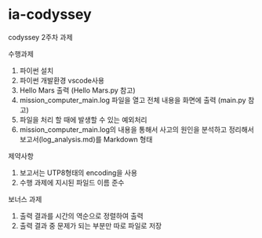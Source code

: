 # ia-codyssey
codyssey 2주차 과제

수행과제
1. 파이썬 설치
2. 파이썬 개발환경 vscode사용
3. Hello Mars 출력 (Hello Mars.py 참고)
4. mission_computer_main.log 파일을 열고 전체 내용을 화면에 출력 (main.py 참고)
5. 파일을 처리 할 때에 발생할 수 있는 예외처리
6. mission_computer_main.log의 내용을 통해서 사고의 원인을 분석하고 정리해서 보고서(log_analysis.md)를 Markdown 형태

제약사항
1. 보고서는 UTP8형태의 encoding을 사용
2. 수행 과제에 지시된 파일드 이름 준수

보너스 과제
1. 출력 결과를 시간의 역순으로 정렬하여 출력
2. 출력 결과 중 문제가 되는 부분만 따로 파일로 저장
